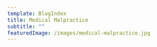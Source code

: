 ```yaml
---
template: BlogIndex
title: Medical Malpractice
subtitle: ""
featuredImage: /images/medical-malpractice.jpg
---
```

